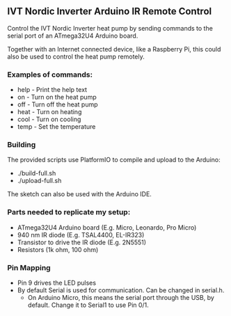 ## IVT Nordic Inverter Arduino IR Remote Control

Control the IVT Nordic Inverter heat pump by sending commands to the serial port of an ATmega32U4 Arduino board.

Together with an Internet connected device, like a Raspberry Pi, this could also be used to control the heat pump remotely.

### Examples of commands:
* help - Print the help text
* on   - Turn on the heat pump
* off  - Turn off the heat pump
* heat - Turn on heating
* cool - Turn on cooling
* temp - Set the temperature

### Building
The provided scripts use PlatformIO to compile and upload to the Arduino:
* ./build-full.sh
* ./upload-full.sh

The sketch can also be used with the Arduino IDE.

### Parts needed to replicate my setup:
* ATmega32U4 Arduino board (E.g. Micro, Leonardo, Pro Micro)
* 940 nm IR diode (E.g. TSAL4400, EL-IR323)
* Transistor to drive the IR diode (E.g. 2N5551) 
* Resistors (1k ohm, 100 ohm)

### Pin Mapping
* Pin 9 drives the LED pulses
* By default Serial is used for communication. Can be changed in serial.h.
  * On Arduino Micro, this means the serial port through the USB, by default. Change it to Serial1 to use Pin 0/1.

